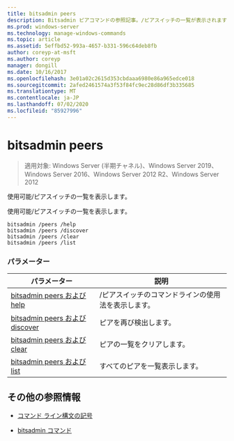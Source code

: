 ```yaml
---
title: bitsadmin peers
description: Bitsadmin ピアコマンドの参照記事。/ピアスイッチの一覧が表示されます。
ms.prod: windows-server
ms.technology: manage-windows-commands
ms.topic: article
ms.assetid: 5effbd52-993a-4657-b331-596c64deb8fb
author: coreyp-at-msft
ms.author: coreyp
manager: dongill
ms.date: 10/16/2017
ms.openlocfilehash: 3e01a02c2615d353cbdaaa6980e86a965edce018
ms.sourcegitcommit: 2afed2461574a3f53f84fc9ec28d86df3b335685
ms.translationtype: MT
ms.contentlocale: ja-JP
ms.lasthandoff: 07/02/2020
ms.locfileid: "85927996"
---
```

# <a name="bitsadmin-peers"></a>bitsadmin peers

> 適用対象: Windows Server (半期チャネル)、Windows Server 2019、Windows Server 2016、Windows Server 2012 R2、Windows Server 2012

使用可能/ピアスイッチの一覧を表示します。

使用可能/ピアスイッチの一覧を表示します。

```
bitsadmin /peers /help
bitsadmin /peers /discover
bitsadmin /peers /clear
bitsadmin /peers /list
```

### <a name="parameters"></a>パラメーター
| パラメーター | 説明 |
| -------------- | -------------- |
| [bitsadmin peers および help](bitsadmin-peers-and-help.md) | /ピアスイッチのコマンドラインの使用法を表示します。 |
| [bitsadmin peers および discover](bitsadmin-peers-and-discover.md) | ピアを再び検出します。 |
| [bitsadmin peers および clear](bitsadmin-peers-and-clear.md) | ピアの一覧をクリアします。 |
| [bitsadmin peers および list](bitsadmin-peers-and-list.md) | すべてのピアを一覧表示します。 |

## <a name="additional-references"></a>その他の参照情報

- [コマンド ライン構文の記号](command-line-syntax-key.md)

- [bitsadmin コマンド](bitsadmin.md)
